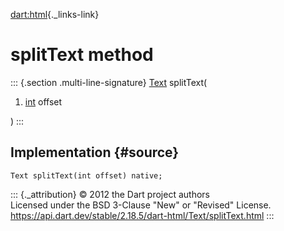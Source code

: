[dart:html](../../dart-html/dart-html-library){._links-link}

splitText method
================

::: {.section .multi-line-signature}
[Text](../text-class) splitText(

1.  [int](../../dart-core/int-class) offset

)
:::

Implementation {#source}
--------------

``` {.language-dart data-language="dart"}
Text splitText(int offset) native;
```

::: {._attribution}
© 2012 the Dart project authors\
Licensed under the BSD 3-Clause \"New\" or \"Revised\" License.\
<https://api.dart.dev/stable/2.18.5/dart-html/Text/splitText.html>
:::
